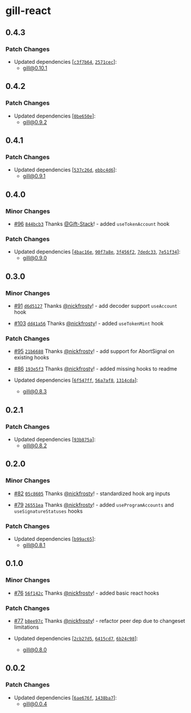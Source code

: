 # gill-react

## 0.4.3

### Patch Changes

- Updated dependencies
  [[`c3f7b64`](https://github.com/solana-foundation/gill/commit/c3f7b64ce7e2c2ed045ede39885e36c054fa1403),
  [`2571cec`](https://github.com/solana-foundation/gill/commit/2571ceca9efab70fbe8b7e451a3be35db106dfd6)]:
  - gill@0.10.1

## 0.4.2

### Patch Changes

- Updated dependencies
  [[`0be650e`](https://github.com/solana-foundation/gill/commit/0be650e92c1f8de1011e6fdbde0a66aaf07cc120)]:
  - gill@0.9.2

## 0.4.1

### Patch Changes

- Updated dependencies
  [[`537c26d`](https://github.com/solana-foundation/gill/commit/537c26daa62519f9061891103862e902e1605a25),
  [`ebbc4d6`](https://github.com/solana-foundation/gill/commit/ebbc4d6f5b8e616d600fd3542226a201a5d5df40)]:
  - gill@0.9.1

## 0.4.0

### Minor Changes

- [#96](https://github.com/solana-foundation/gill/pull/96)
  [`844bcb3`](https://github.com/solana-foundation/gill/commit/844bcb3e71937c9f4af8c93b2058d0d03f793a75) Thanks
  [@Gift-Stack](https://github.com/Gift-Stack)! - added `useTokenAccount` hook

### Patch Changes

- Updated dependencies
  [[`4bac16e`](https://github.com/solana-foundation/gill/commit/4bac16ef9d11a11ca59bf2ffa99d23ad77e8bd21),
  [`90f7a8e`](https://github.com/solana-foundation/gill/commit/90f7a8eeb9fbce3b4dd815912438075e3c6852ac),
  [`3f456f2`](https://github.com/solana-foundation/gill/commit/3f456f297f4a656edc6d47c2bbcaf3350fb0cdf9),
  [`7dedc33`](https://github.com/solana-foundation/gill/commit/7dedc33397a0346a8a56344d77a719e7238ef930),
  [`7e51f34`](https://github.com/solana-foundation/gill/commit/7e51f34002e5ac5e54bf54f2a86d4c8a0149392d)]:
  - gill@0.9.0

## 0.3.0

### Minor Changes

- [#91](https://github.com/solana-foundation/gill/pull/91)
  [`d6d5127`](https://github.com/solana-foundation/gill/commit/d6d51274e0bd978433d39ba999ff7f6cdc15bfdb) Thanks
  [@nickfrosty](https://github.com/nickfrosty)! - add decoder support `useAccount` hook

- [#103](https://github.com/solana-foundation/gill/pull/103)
  [`dd41a56`](https://github.com/solana-foundation/gill/commit/dd41a569212f2438b174256d98bb3270fa07410d) Thanks
  [@nickfrosty](https://github.com/nickfrosty)! - added `useTokenMint` hook

### Patch Changes

- [#95](https://github.com/solana-foundation/gill/pull/95)
  [`21b6688`](https://github.com/solana-foundation/gill/commit/21b6688db106d6eaf959566308824307d04a271a) Thanks
  [@nickfrosty](https://github.com/nickfrosty)! - add support for AbortSignal on existing hooks

- [#86](https://github.com/solana-foundation/gill/pull/86)
  [`193e5f3`](https://github.com/solana-foundation/gill/commit/193e5f3df84c584ff2ebbec9d41eb4c84e903d70) Thanks
  [@nickfrosty](https://github.com/nickfrosty)! - added missing hooks to readme

- Updated dependencies
  [[`6f547ff`](https://github.com/solana-foundation/gill/commit/6f547fff0731bd7530b1266f8a5c15eac2e80d32),
  [`56a7af8`](https://github.com/solana-foundation/gill/commit/56a7af87878b914275f5189d99ea7c2674f45c0c),
  [`1314cda`](https://github.com/solana-foundation/gill/commit/1314cda705d9734d4cdf1a42c985f25ae3737a92)]:
  - gill@0.8.3

## 0.2.1

### Patch Changes

- Updated dependencies
  [[`93b875a`](https://github.com/solana-foundation/gill/commit/93b875a088a4830ef39e8084d3d5e6038c8a96cc)]:
  - gill@0.8.2

## 0.2.0

### Minor Changes

- [#82](https://github.com/solana-foundation/gill/pull/82)
  [`05c8605`](https://github.com/solana-foundation/gill/commit/05c8605ff00d65ba04b0b6e218d540da2a164232) Thanks
  [@nickfrosty](https://github.com/nickfrosty)! - standardized hook arg inputs

- [#79](https://github.com/solana-foundation/gill/pull/79)
  [`26551ea`](https://github.com/solana-foundation/gill/commit/26551ea988eb1db8490cd0bb1003e1805c75e327) Thanks
  [@nickfrosty](https://github.com/nickfrosty)! - added `useProgramAccounts` and `useSignatureStatuses` hooks

### Patch Changes

- Updated dependencies
  [[`b99ac65`](https://github.com/solana-foundation/gill/commit/b99ac65a6de6d379e5f0f65b80c1f2a1a492d061)]:
  - gill@0.8.1

## 0.1.0

### Minor Changes

- [#76](https://github.com/solana-foundation/gill/pull/76)
  [`56f142c`](https://github.com/solana-foundation/gill/commit/56f142c537e30d5f74c337e600c2216be5dd525a) Thanks
  [@nickfrosty](https://github.com/nickfrosty)! - added basic react hooks

### Patch Changes

- [#77](https://github.com/solana-foundation/gill/pull/77)
  [`b8ee97c`](https://github.com/solana-foundation/gill/commit/b8ee97ccdd38a2d0d0bc2284cf9ecfad3e717ad1) Thanks
  [@nickfrosty](https://github.com/nickfrosty)! - refactor peer dep due to changeset limitations

- Updated dependencies
  [[`2cb27d5`](https://github.com/solana-foundation/gill/commit/2cb27d5b2450002038bf6501015c259eb4c43ee6),
  [`6415cd7`](https://github.com/solana-foundation/gill/commit/6415cd774ea333135756863a227613d8d075fa8a),
  [`6b24c98`](https://github.com/solana-foundation/gill/commit/6b24c982a7cd00b71be82ef65753d0cce074b868)]:
  - gill@0.8.0

## 0.0.2

### Patch Changes

- Updated dependencies
  [[`6ae676f`](https://github.com/solana-foundation/gill/commit/6ae676f0f06c0ab07af8b2d03fd2e0f3fb051916),
  [`1438ba7`](https://github.com/solana-foundation/gill/commit/1438ba7fbf1a572d7c8c7936b70ba85e775d2cf0)]:
  - gill@0.0.4
